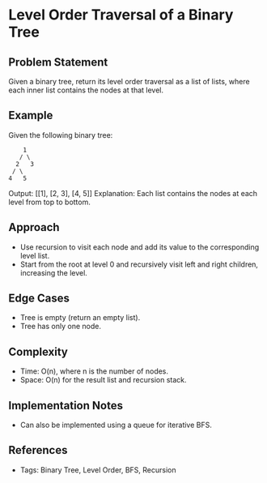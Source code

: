 # Level Order Traversal of a Binary Tree

## Problem Statement

Given a binary tree, return its level order traversal as a list of lists, where each inner list contains the nodes at that level.

## Example

Given the following binary tree:

```
    1
   / \
  2   3
 / \
4   5
```

Output: [[1], [2, 3], [4, 5]]
Explanation: Each list contains the nodes at each level from top to bottom.

## Approach

- Use recursion to visit each node and add its value to the corresponding level list.
- Start from the root at level 0 and recursively visit left and right children, increasing the level.

## Edge Cases

- Tree is empty (return an empty list).
- Tree has only one node.

## Complexity

- Time: O(n), where n is the number of nodes.
- Space: O(n) for the result list and recursion stack.

## Implementation Notes

- Can also be implemented using a queue for iterative BFS.

## References

- Tags: Binary Tree, Level Order, BFS, Recursion
